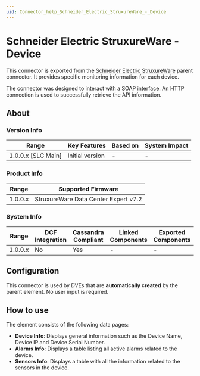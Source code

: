```yaml
---
uid: Connector_help_Schneider_Electric_StruxureWare_-_Device
---
```


# Schneider Electric StruxureWare - Device

This connector is exported from the [Schneider Electric StruxureWare](xref:Connector_help_Schneider_Electric_StruxureWare) parent connector. It provides specific monitoring information for each device.

The connector was designed to interact with a SOAP interface. An HTTP connection is used to successfully retrieve the API information.

## About

### Version Info

| Range                | Key Features     | Based on     | System Impact     |
|----------------------|------------------|--------------|-------------------|
| 1.0.0.x \[SLC Main\] | Initial version  | \-           | \-                |

### Product Info

| **Range** | **Supported Firmware**               |
|-----------|--------------------------------------|
| 1.0.0.x   | StruxureWare Data Center Expert v7.2 |

### System Info

| Range     | DCF Integration     | Cassandra Compliant     | Linked Components     | Exported Components     |
|-----------|---------------------|-------------------------|-----------------------|-------------------------|
| 1.0.0.x   | No                  | Yes                     | \-                    | \-                      |

## Configuration

This connector is used by DVEs that are **automatically created** by the parent element. No user input is required.

## How to use

The element consists of the following data pages:

- **Device Info**: Displays general information such as the Device Name, Device IP and Device Serial Number.
- **Alarms Info**: Displays a table listing all active alarms related to the device.
- **Sensors Info**: Displays a table with all the information related to the sensors in the device.
